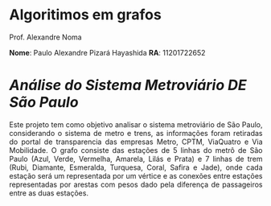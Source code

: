 # **Algoritimos em grafos**
Prof. Alexandre Noma

**Nome**: Paulo Alexandre Pizará Hayashida
**RA**: 11201722652

 # ***Análise do Sistema Metroviário DE São Paulo***

<div style="text-align: justify;">
 Este projeto tem como objetivo analisar o sistema metroviário de São Paulo, considerando o sistema de metro e trens, as informações foram retiradas do portal de transparencia das empresas Metro, CPTM, ViaQuatro e Via Mobilidade. O grafo consiste das estações de 5 linhas do metrô de São Paulo (Azul, Verde, Vermelha, Amarela, Lilás e Prata) e 7 linhas de trem (Rubi, Diamante, Esmeralda, Turquesa, Coral, Safira e Jade), onde cada estação será um representada por um vértice e as conexões entre estações representadas por arestas com pesos dado pela diferença de passageiros entre as duas estações.
 <div>